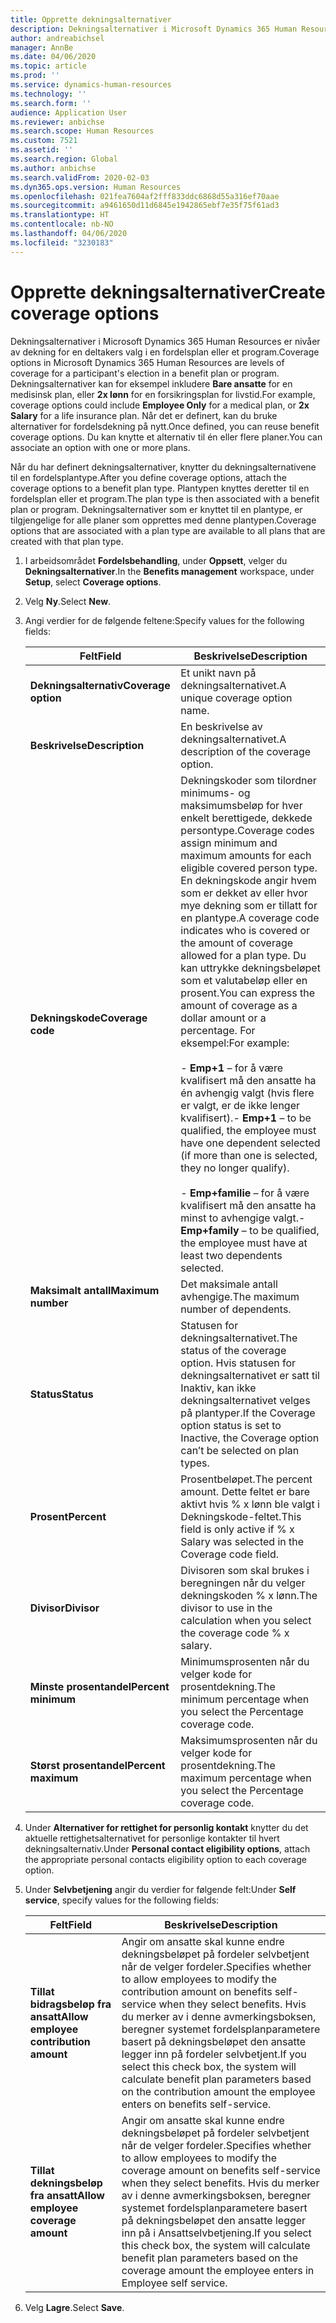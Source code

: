 ```yaml
---
title: Opprette dekningsalternativer
description: Dekningsalternativer i Microsoft Dynamics 365 Human Resources er nivåer av dekning for en deltakers valg i en fordelsplan eller et program.
author: andreabichsel
manager: AnnBe
ms.date: 04/06/2020
ms.topic: article
ms.prod: ''
ms.service: dynamics-human-resources
ms.technology: ''
ms.search.form: ''
audience: Application User
ms.reviewer: anbichse
ms.search.scope: Human Resources
ms.custom: 7521
ms.assetid: ''
ms.search.region: Global
ms.author: anbichse
ms.search.validFrom: 2020-02-03
ms.dyn365.ops.version: Human Resources
ms.openlocfilehash: 021fea7604af2fff833ddc6868d55a316ef70aae
ms.sourcegitcommit: a9461650d11d6845e1942865ebf7e35f75f61ad3
ms.translationtype: HT
ms.contentlocale: nb-NO
ms.lasthandoff: 04/06/2020
ms.locfileid: "3230183"
---
```

# <a name="create-coverage-options"></a><span data-ttu-id="1c7b0-103">Opprette dekningsalternativer</span><span class="sxs-lookup"><span data-stu-id="1c7b0-103">Create coverage options</span></span>

<span data-ttu-id="1c7b0-104">Dekningsalternativer i Microsoft Dynamics 365 Human Resources er nivåer av dekning for en deltakers valg i en fordelsplan eller et program.</span><span class="sxs-lookup"><span data-stu-id="1c7b0-104">Coverage options in Microsoft Dynamics 365 Human Resources are levels of coverage for a participant's election in a benefit plan or program.</span></span> <span data-ttu-id="1c7b0-105">Dekningsalternativer kan for eksempel inkludere **Bare ansatte** for en medisinsk plan, eller **2x lønn** for en forsikringsplan for livstid.</span><span class="sxs-lookup"><span data-stu-id="1c7b0-105">For example, coverage options could include **Employee Only** for a medical plan, or **2x Salary** for a life insurance plan.</span></span> <span data-ttu-id="1c7b0-106">Når det er definert, kan du bruke alternativer for fordelsdekning på nytt.</span><span class="sxs-lookup"><span data-stu-id="1c7b0-106">Once defined, you can reuse benefit coverage options.</span></span> <span data-ttu-id="1c7b0-107">Du kan knytte et alternativ til én eller flere planer.</span><span class="sxs-lookup"><span data-stu-id="1c7b0-107">You can associate an option with one or more plans.</span></span>

<span data-ttu-id="1c7b0-108">Når du har definert dekningsalternativer, knytter du dekningsalternativene til en fordelsplantype.</span><span class="sxs-lookup"><span data-stu-id="1c7b0-108">After you define coverage options, attach the coverage options to a benefit plan type.</span></span> <span data-ttu-id="1c7b0-109">Plantypen knyttes deretter til en fordelsplan eller et program.</span><span class="sxs-lookup"><span data-stu-id="1c7b0-109">The plan type is then associated with a benefit plan or program.</span></span> <span data-ttu-id="1c7b0-110">Dekningsalternativer som er knyttet til en plantype, er tilgjengelige for alle planer som opprettes med denne plantypen.</span><span class="sxs-lookup"><span data-stu-id="1c7b0-110">Coverage options that are associated with a plan type are available to all plans that are created with that plan type.</span></span> 

1. <span data-ttu-id="1c7b0-111">I arbeidsområdet **Fordelsbehandling**, under **Oppsett**, velger du **Dekningsalternativer**.</span><span class="sxs-lookup"><span data-stu-id="1c7b0-111">In the **Benefits management** workspace, under **Setup**, select **Coverage options**.</span></span>

2. <span data-ttu-id="1c7b0-112">Velg **Ny**.</span><span class="sxs-lookup"><span data-stu-id="1c7b0-112">Select **New**.</span></span>

3. <span data-ttu-id="1c7b0-113">Angi verdier for de følgende feltene:</span><span class="sxs-lookup"><span data-stu-id="1c7b0-113">Specify values for the following fields:</span></span>

   | <span data-ttu-id="1c7b0-114">Felt</span><span class="sxs-lookup"><span data-stu-id="1c7b0-114">Field</span></span> | <span data-ttu-id="1c7b0-115">Beskrivelse</span><span class="sxs-lookup"><span data-stu-id="1c7b0-115">Description</span></span> |
   | --- | --- |
   | <span data-ttu-id="1c7b0-116">**Dekningsalternativ**</span><span class="sxs-lookup"><span data-stu-id="1c7b0-116">**Coverage option**</span></span> | <span data-ttu-id="1c7b0-117">Et unikt navn på dekningsalternativet.</span><span class="sxs-lookup"><span data-stu-id="1c7b0-117">A unique coverage option name.</span></span> |
   | <span data-ttu-id="1c7b0-118">**Beskrivelse**</span><span class="sxs-lookup"><span data-stu-id="1c7b0-118">**Description**</span></span> | <span data-ttu-id="1c7b0-119">En beskrivelse av dekningsalternativet.</span><span class="sxs-lookup"><span data-stu-id="1c7b0-119">A description of the coverage option.</span></span> |
   | <span data-ttu-id="1c7b0-120">**Dekningskode**</span><span class="sxs-lookup"><span data-stu-id="1c7b0-120">**Coverage code**</span></span> | <span data-ttu-id="1c7b0-121">Dekningskoder som tilordner minimums- og maksimumsbeløp for hver enkelt berettigede, dekkede persontype.</span><span class="sxs-lookup"><span data-stu-id="1c7b0-121">Coverage codes assign minimum and maximum amounts for each eligible covered person type.</span></span> <span data-ttu-id="1c7b0-122">En dekningskode angir hvem som er dekket av eller hvor mye dekning som er tillatt for en plantype.</span><span class="sxs-lookup"><span data-stu-id="1c7b0-122">A coverage code indicates who is covered or the amount of coverage allowed for a plan type.</span></span> <span data-ttu-id="1c7b0-123">Du kan uttrykke dekningsbeløpet som et valutabeløp eller en prosent.</span><span class="sxs-lookup"><span data-stu-id="1c7b0-123">You can express the amount of coverage as a dollar amount or a percentage.</span></span> <span data-ttu-id="1c7b0-124">For eksempel:</span><span class="sxs-lookup"><span data-stu-id="1c7b0-124">For example:</span></span></br></br><span data-ttu-id="1c7b0-125">- **Emp+1** – for å være kvalifisert må den ansatte ha én avhengig valgt (hvis flere er valgt, er de ikke lenger kvalifisert).</span><span class="sxs-lookup"><span data-stu-id="1c7b0-125">- **Emp+1** – to be qualified, the employee must have one dependent selected (if more than one is selected, they no longer qualify).</span></span></br></br><span data-ttu-id="1c7b0-126">- **Emp+familie** – for å være kvalifisert må den ansatte ha minst to avhengige valgt.</span><span class="sxs-lookup"><span data-stu-id="1c7b0-126">- **Emp+family** – to be qualified, the employee must have at least two dependents selected.</span></span> |
   | <span data-ttu-id="1c7b0-127">**Maksimalt antall**</span><span class="sxs-lookup"><span data-stu-id="1c7b0-127">**Maximum number**</span></span> | <span data-ttu-id="1c7b0-128">Det maksimale antall avhengige.</span><span class="sxs-lookup"><span data-stu-id="1c7b0-128">The maximum number of dependents.</span></span> |
   | <span data-ttu-id="1c7b0-129">**Status**</span><span class="sxs-lookup"><span data-stu-id="1c7b0-129">**Status**</span></span> | <span data-ttu-id="1c7b0-130">Statusen for dekningsalternativet.</span><span class="sxs-lookup"><span data-stu-id="1c7b0-130">The status of the coverage option.</span></span> <span data-ttu-id="1c7b0-131">Hvis statusen for dekningsalternativet er satt til Inaktiv, kan ikke dekningsalternativet velges på plantyper.</span><span class="sxs-lookup"><span data-stu-id="1c7b0-131">If the Coverage option status is set to Inactive, the Coverage option can’t be selected on plan types.</span></span> |
   | <span data-ttu-id="1c7b0-132">**Prosent**</span><span class="sxs-lookup"><span data-stu-id="1c7b0-132">**Percent**</span></span> | <span data-ttu-id="1c7b0-133">Prosentbeløpet.</span><span class="sxs-lookup"><span data-stu-id="1c7b0-133">The percent amount.</span></span> <span data-ttu-id="1c7b0-134">Dette feltet er bare aktivt hvis % x lønn ble valgt i Dekningskode-feltet.</span><span class="sxs-lookup"><span data-stu-id="1c7b0-134">This field is only active if % x Salary was selected in the Coverage code field.</span></span> |
   | <span data-ttu-id="1c7b0-135">**Divisor**</span><span class="sxs-lookup"><span data-stu-id="1c7b0-135">**Divisor**</span></span> | <span data-ttu-id="1c7b0-136">Divisoren som skal brukes i beregningen når du velger dekningskoden % x lønn.</span><span class="sxs-lookup"><span data-stu-id="1c7b0-136">The divisor to use in the calculation when you select the coverage code % x salary.</span></span> |
   | <span data-ttu-id="1c7b0-137">**Minste prosentandel**</span><span class="sxs-lookup"><span data-stu-id="1c7b0-137">**Percent minimum**</span></span> | <span data-ttu-id="1c7b0-138">Minimumsprosenten når du velger kode for prosentdekning.</span><span class="sxs-lookup"><span data-stu-id="1c7b0-138">The minimum percentage when you select the Percentage coverage code.</span></span> |
   | <span data-ttu-id="1c7b0-139">**Størst prosentandel**</span><span class="sxs-lookup"><span data-stu-id="1c7b0-139">**Percent maximum**</span></span> | <span data-ttu-id="1c7b0-140">Maksimumsprosenten når du velger kode for prosentdekning.</span><span class="sxs-lookup"><span data-stu-id="1c7b0-140">The maximum percentage when you select the Percentage coverage code.</span></span> |

4. <span data-ttu-id="1c7b0-141">Under **Alternativer for rettighet for personlig kontakt** knytter du det aktuelle rettighetsalternativet for personlige kontakter til hvert dekningsalternativ.</span><span class="sxs-lookup"><span data-stu-id="1c7b0-141">Under **Personal contact eligibility options**, attach the appropriate personal contacts eligibility option to each coverage option.</span></span>

5. <span data-ttu-id="1c7b0-142">Under **Selvbetjening** angir du verdier for følgende felt:</span><span class="sxs-lookup"><span data-stu-id="1c7b0-142">Under **Self service**, specify values for the following fields:</span></span>

   | <span data-ttu-id="1c7b0-143">Felt</span><span class="sxs-lookup"><span data-stu-id="1c7b0-143">Field</span></span> | <span data-ttu-id="1c7b0-144">Beskrivelse</span><span class="sxs-lookup"><span data-stu-id="1c7b0-144">Description</span></span> |
   | --- | --- |
   | <span data-ttu-id="1c7b0-145">**Tillat bidragsbeløp fra ansatt**</span><span class="sxs-lookup"><span data-stu-id="1c7b0-145">**Allow employee contribution amount**</span></span> | <span data-ttu-id="1c7b0-146">Angir om ansatte skal kunne endre dekningsbeløpet på fordeler selvbetjent når de velger fordeler.</span><span class="sxs-lookup"><span data-stu-id="1c7b0-146">Specifies whether to allow employees to modify the contribution amount on benefits self-service when they select benefits.</span></span> <span data-ttu-id="1c7b0-147">Hvis du merker av i denne avmerkingsboksen, beregner systemet fordelsplanparametere basert på dekningsbeløpet den ansatte legger inn på fordeler selvbetjent.</span><span class="sxs-lookup"><span data-stu-id="1c7b0-147">If you select this check box, the system will calculate benefit plan parameters based on the contribution amount the employee enters on benefits self-service.</span></span> |
   | <span data-ttu-id="1c7b0-148">**Tillat dekningsbeløp fra ansatt**</span><span class="sxs-lookup"><span data-stu-id="1c7b0-148">**Allow employee coverage amount**</span></span> | <span data-ttu-id="1c7b0-149">Angir om ansatte skal kunne endre dekningsbeløpet på fordeler selvbetjent når de velger fordeler.</span><span class="sxs-lookup"><span data-stu-id="1c7b0-149">Specifies whether to allow employees to modify the coverage amount on benefits self-service when they select benefits.</span></span> <span data-ttu-id="1c7b0-150">Hvis du merker av i denne avmerkingsboksen, beregner systemet fordelsplanparametere basert på dekningsbeløpet den ansatte legger inn på i Ansattselvbetjening.</span><span class="sxs-lookup"><span data-stu-id="1c7b0-150">If you select this check box, the system will calculate benefit plan parameters based on the coverage amount the employee enters in Employee self service.</span></span> |

6. <span data-ttu-id="1c7b0-151">Velg **Lagre**.</span><span class="sxs-lookup"><span data-stu-id="1c7b0-151">Select **Save**.</span></span> 
